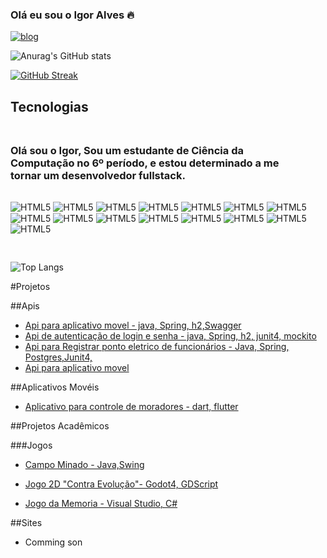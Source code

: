 

### Olá eu sou o Igor Alves 🔥

[![blog](https://img.shields.io/badge/LinkedIn-0077B5?style=for-the-badge&logo=linkedin&logoColor=white)](https://www.linkedin.com/in/igor-alves-026397131/)


![Anurag's GitHub stats](https://github-readme-stats.vercel.app/api?username=igorcalves&theme=dark&show_icons=true&icon_color=fff)

[![GitHub Streak](https://streak-stats.demolab.com?user=igorcalves&theme=dark)](https://git.io/streak-stats)





## Tecnologias
<div style="display: inline-block; margin-right: 30px; margin-bottom: 30px;">
 <h3 style ="margin:30px 0">Olá sou o Igor,
Sou um estudante de Ciência da Computação no 6º período, e estou determinado a me tornar um desenvolvedor fullstack.</h3>
        <! -- JAVA -->
    <img  align="center" alt="HTML5" src="https://img.shields.io/badge/Java-ED8B00?style=for-the-badge&logo=openjdk&logoColor=white">
        <! -- Python -->
    <img align="center" alt="HTML5" src="https://img.shields.io/badge/Python-3776AB?style=for-the-badge&logo=python&logoColor=white">
     <! -- Dart -->
    <img align="center" alt="HTML5" src="https://img.shields.io/badge/Dart-0175C2?style=for-the-badge&logo=dart&logoColor=white">
        <! -- Js -->
    <img align="center" alt="HTML5" src="https://img.shields.io/badge/JavaScript-323330?style=for-the-badge&logo=javascript&logoColor=F7DF1E">
        <! -- PHP -->
    <img align="center" alt="HTML5" src="https://img.shields.io/badge/PHP-777BB4?style=for-the-badge&logo=php&logoColor=white">
        <! -- C# -->
    <img align="center" alt="HTML5" src="https://img.shields.io/badge/C%23-239120?style=for-the-badge&logo=c-sharp&logoColor=white">
        <! -- C -->
    <img align="center" alt="HTML5" src="https://img.shields.io/badge/C-00599C?style=for-the-badge&logo=c&logoColor=white">
        <! -- Spring -->
    <img align="center" alt="HTML5" src="https://img.shields.io/badge/Spring-6DB33F?style=for-the-badge&logo=spring&logoColor=white">
        <! -- Spring -->
    <img align="center" alt="HTML5" src="https://img.shields.io/badge/json%20web%20tokens-323330?style=for-the-badge&logo=json-web-tokens&logoColor=pink">
        <! -- Flutter -->
    <img align="center" alt="HTML5" src="https://img.shields.io/badge/Flutter-02569B?style=for-the-badge&logo=flutter&logoColor=white">
        <! -- React -->
    <img align="center" alt="HTML5" src="https://img.shields.io/badge/React-20232A?style=for-the-badge&logo=react&logoColor=61DAFB">
        <! -- Postgres -->
    <img align="center" alt="HTML5" src="https://img.shields.io/badge/PostgreSQL-316192?style=for-the-badge&logo=postgresql&logoColor=white">
        <! -- Mysql -->
    <img align="center" alt="HTML5" src="https://img.shields.io/badge/MySQL-00000F?style=for-the-badge&logo=mysql&logoColor=white">
    <! -- HTML -->
    <img align="center" alt="HTML5" src="https://img.shields.io/badge/HTML-239120?style=for-the-badge&logo=html5&logoColor=white">
        <! -- CSS -->
    <img align="center" alt="HTML5" src="https://img.shields.io/badge/CSS-239120?&style=for-the-badge&logo=css3&logoColor=white">
    <br/>       
</div>

![Top Langs](https://github-readme-stats.vercel.app/api/top-langs/?username=igorcalves&layout=compact&bg_color=00FF0000&title_color=fff&text_color=fff)

#Projetos

##Apis
- [Api para aplicativo movel - java, Spring, h2,Swagger](https://github.com/igorcalves/condominus-Backend)
- [Api de autenticação de login e senha - java, Spring, h2, junit4, mockito](https://github.com/igorcalves/AuthenticationCrud)
- [Api para Registrar ponto eletrico de funcionários - Java, Spring, Postgres,Junit4, ](https://github.com/igorcalves/RegisterPoint/tree/c9d29e9616f8c1ba74df7c3ba78b1b46dd58134d)
- [Api para aplicativo movel](https://github.com/igorcalves/condominus-Backend)


##Aplicativos Movéis
- [Aplicativo para controle de moradores - dart, flutter](https://github.com/igorcalves/Condominus)

##Projetos Acadêmicos

###Jogos

- [Campo Minado - Java,Swing](https://github.com/igorcalves/Contra-Evolucao-Game-Godot-Faculdade.git)

- [Jogo 2D "Contra Evolução"- Godot4, GDScript](https://github.com/igorcalves/Contra-Evolucao-Game-Godot-Faculdade.git)

- [Jogo da Memoria - Visual Studio, C# ](https://github.com/igorcalves/Contra-Evolucao-Game-Godot-Faculdade.git)


##Sites
- Comming son

